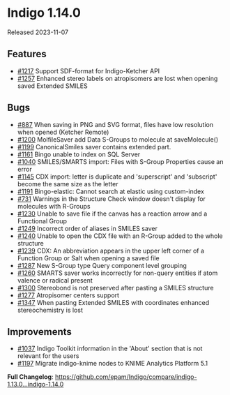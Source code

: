 # Indigo 1.14.0
Released 2023-11-07

## Features
* [#1217](https://github.com/epam/Indigo/issues/1217) Support SDF-format for Indigo-Ketcher API
* [#1257](https://github.com/epam/Indigo/issues/1257) Enhanced stereo labels on atropisomers are lost when opening saved Extended SMILES

## Bugs
* [#887](https://github.com/epam/Indigo/issues/887) When saving in PNG and SVG format, files have low resolution when opened (Ketcher Remote)
* [#1200](https://github.com/epam/Indigo/issues/1200) MolfileSaver add Data S-Groups to molecule at saveMolecule()
* [#1199](https://github.com/epam/Indigo/issues/1199) CanonicalSmiles saver contains extended part.
* [#1161](https://github.com/epam/Indigo/issues/1161) Bingo unable to index on SQL Server
* [#1040](https://github.com/epam/Indigo/issues/1040) SMILES/SMARTS import: Files with S-Group Properties cause an error 
* [#1145](https://github.com/epam/Indigo/issues/1145) CDX import: letter is duplicate and 'superscript' and 'subscript' become the same size as the letter
* [#1191](https://github.com/epam/Indigo/issues/1191) Bingo-elastic: Cannot search at elastic using custom-index
* [#731](https://github.com/epam/Indigo/issues/731) Warnings in the Structure Check window doesn't display for molecules with R-Groups
* [#1230](https://github.com/epam/Indigo/issues/1230) Unable to save file if the canvas has a reaction arrow and a Functional Group
* [#1249](https://github.com/epam/Indigo/issues/1249) Incorrect order of aliases in SMILES saver
* [#1240](https://github.com/epam/Indigo/issues/1240) Unable to open the CDX file with an R-Group added to the whole structure
* [#1239](https://github.com/epam/Indigo/issues/1239) CDX: An abbreviation appears in the upper left corner of a Function Group or Salt when opening a saved file
* [#1287](https://github.com/epam/Indigo/issues/1287) New S-Group type Query component level grouping
* [#1260](https://github.com/epam/Indigo/issues/1260) SMARTS saver works incorrectly for non-query entities if atom valence or radical present
* [#1300](https://github.com/epam/Indigo/issues/1300) Stereobond is not preserved after pasting a SMILES structure
* [#1277](https://github.com/epam/Indigo/issues/1277) Atropisomer centers support
* [#1347](https://github.com/epam/Indigo/issues/1347) When pasting Extended SMILES with coordinates enhanced stereochemistry is lost

## Improvements
* [#1037](https://github.com/epam/Indigo/issues/1037) Indigo Toolkit information in the 'About' section that is not relevant for the users
* [#1197](https://github.com/epam/Indigo/issues/1197) Migrate indigo-knime nodes to KNIME Analytics Platform 5.1

 
**Full Changelog**: https://github.com/epam/Indigo/compare/indigo-1.13.0...indigo-1.14.0